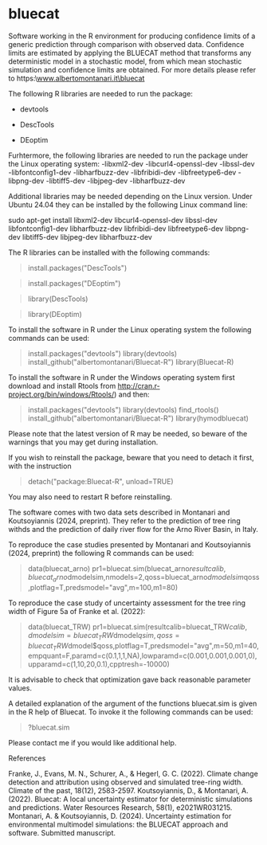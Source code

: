 # bluecat
Software working in the R environment for producing confidence limits of a generic prediction through comparison with observed data. Confidence limits are estimated by applying the BLUECAT method that transforms any deterministic model in a stochastic model, from which mean stochastic simulation and confidence limits are obtained.
For more details please refer to https:\\www.albertomontanari.it\bluecat

The following R libraries are needed to run the package:
- devtools

- DescTools

- DEoptim 

Furhtermore, the following libraries are needed to run the package under the Linux operating system:
-libxml2-dev
-libcurl4-openssl-dev
-libssl-dev
-libfontconfig1-dev
-libharfbuzz-dev
-libfribidi-dev
-libfreetype6-dev
-libpng-dev
-libtiff5-dev
-libjpeg-dev
-libharfbuzz-dev

Additional libraries may be needed depending on the Linux version. Under Ubuntu 24.04 they can be installed by the following Linux command line:

sudo apt-get install libxml2-dev libcurl4-openssl-dev libssl-dev libfontconfig1-dev libharfbuzz-dev libfribidi-dev libfreetype6-dev libpng-dev libtiff5-dev libjpeg-dev libharfbuzz-dev

The R libraries can be installed with the following commands:

> install.packages("DescTools")

> install.packages("DEoptim")

> library(DescTools)

> library(DEoptim)

To install the software in R under the Linux operating system the following commands can be used:

> install.packages("devtools")
> library(devtools)
> install_github("albertomontanari/Bluecat-R")
> library(Bluecat-R)

To install the software in R under the Windows operating system first download and install Rtools from http://cran.r-project.org/bin/windows/Rtools/) and then:

> install.packages("devtools")
> library(devtools)
> find_rtools()
> install_github("albertomontanari/Bluecat-R")
> library(hymodbluecat)

Please note that the latest version of R may be needed, so beware of the warnings that you may get during installation.

If you wish to reinstall the package, beware that you need to detach it first, with the instruction

> detach("package:Bluecat-R", unload=TRUE)

You may also need to restart R before reinstalling.

The software comes with two data sets described in Montanari and Koutsoyiannis (2024, preprint). They refer to the prediction of tree ring withds and the prediction of daily river flow for the Arno River Basin, in Italy.

To reproduce the case studies presented by Montanari and Koutsoyiannis (2024, preprint) the following R commands can be used:

> data(bluecat_arno)
> pr1=bluecat.sim(bluecat_arno$resultcalib,bluecat_arno$dmodelsim,nmodels=2,qoss=bluecat_arno$dmodelsim$qoss,plotflag=T,predsmodel="avg",m=100,m1=80)

To reproduce the case study of uncertainty assessment for the tree ring width of Figure 5a of Franke et al. (2022):
> data(bluecat_TRW)
> pr1=bluecat.sim(resultcalib=bluecat_TRW$calib,dmodelsim=bluecat_TRW$dmodel$qsim,qoss=bluecat_TRW$dmodel$qoss,plotflag=T,predsmodel="avg",m=50,m1=40,empquant=F,paramd=c(0.1,1,1,NA),lowparamd=c(0.001,0.001,0.001,0),upparamd=c(1,10,20,0.1),cpptresh=-10000)

It is advisable to check that optimization gave back reasonable parameter values.

A detailed explanation of the argument of the functions bluecat.sim is given in the R help of Bluecat. To invoke it the following commands can be used:

> ?bluecat.sim

Please contact me if you would like additional help.

References

Franke, J., Evans, M. N., Schurer, A., & Hegerl, G. C. (2022). Climate change detection and attribution using observed and simulated tree-ring width. Climate of the past, 18(12), 2583-2597.
Koutsoyiannis, D., & Montanari, A. (2022). Bluecat: A local uncertainty estimator for deterministic simulations and predictions. Water Resources Research, 58(1), e2021WR031215.
Montanari, A. & Koutsoyiannis, D. (2024). Uncertainty estimation for environmental multimodel simulations: the BLUECAT approach and software. Submitted manuscript.

